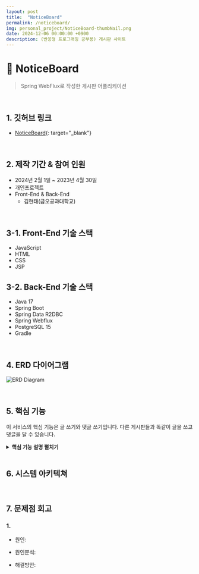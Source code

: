 ```yaml
---
layout: post
title:  "NoticeBoard"
permalink: /noticeboard/
img: personal_project/NoticeBoard-thumbNail.png
date: 2024-12-06 00:00:00 +0900
description: (반응형 프로그래밍 공부용) 게시판 사이트
---
```


# :pushpin: NoticeBoard
> Spring WebFlux로 작성한 게시판 어플리케이션

<br>

## 1. 깃허브 링크
- [NoticeBoard](https://github.com/kimgusxo/NoticeBoard){: target="_blank"}

<br>

## 2. 제작 기간 & 참여 인원
- 2024년 2월 1일 ~ 2023년 4월 30일
- 개인프로젝트
- Front-End & Back-End
  - 김현태(금오공과대학교)

<br>

## 3-1. Front-End 기술 스택
- JavaScript
- HTML
- CSS
- JSP

## 3-2. Back-End 기술 스택
- Java 17
- Spring Boot
- Spring Data R2DBC
- Spring Webflux
- PostgreSQL 15
- Gradle

<br>

## 4. ERD 다이어그램
![ERD Diagram]()

<br>

## 5. 핵심 기능
이 서비스의 핵심 기능은 글 쓰기와 댓글 쓰기입니다.
다른 게시판들과 똑같이 글을 쓰고 댓글을 달 수 있습니다.

<details>
<summary><b>핵심 기능 설명 펼치기</b></summary>
<div markdown="1">

</div>
</details>

<br>

## 6. 시스템 아키텍쳐

<br>

## 7. 문제점 회고
### 1.
- 원인:

- 원인분석: 

- 해결방안: